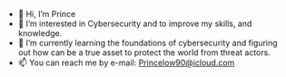 - 👋 Hi, I’m Prince
- 👀 I’m interested in Cybersecurity and to improve my skills, and knowledge.
- 🌱 I’m currently learning the foundations of cybersecurity and figuring out how can be a true asset to protect the world from threat actors.
- 📫 You can reach me by e-mail: Princelow90@icloud.com

<!---
TheTechPrince/TheTechPrince is a ✨ special ✨ repository because its `README.md` (this file) appears on your GitHub profile.
You can click the Preview link to take a look at your changes.
--->
